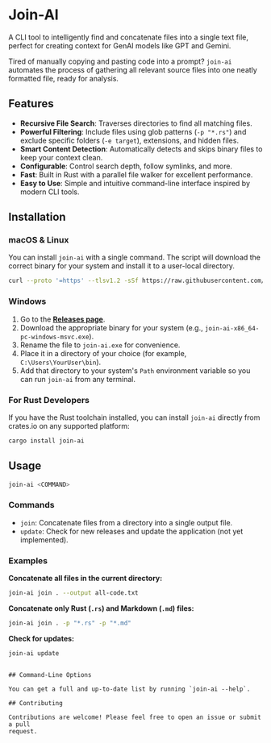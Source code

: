 # Join-AI

A CLI tool to intelligently find and concatenate files into a single text file,
perfect for creating context for GenAI models like GPT and Gemini.

Tired of manually copying and pasting code into a prompt? `join-ai`
automates the process of gathering all relevant source files into one neatly
formatted file, ready for analysis.

## Features

- **Recursive File Search**: Traverses directories to find all matching files.
- **Powerful Filtering**: Include files using glob patterns (`-p "*.rs"`) and
  exclude specific folders (`-e target`), extensions, and hidden files.
- **Smart Content Detection**: Automatically detects and skips binary files to
  keep your context clean.
- **Configurable**: Control search depth, follow symlinks, and more.
- **Fast**: Built in Rust with a parallel file walker for excellent
  performance.
- **Easy to Use**: Simple and intuitive command-line interface inspired by
  modern CLI tools.

## Installation

### macOS & Linux

You can install `join-ai` with a single command. The script will download the
correct binary for your system and install it to a user-local directory.

```bash
curl --proto '=https' --tlsv1.2 -sSf https://raw.githubusercontent.com/luizvbo/join-ai/main/install.sh | sh
```

### Windows

1.  Go to the [**Releases
    page**](https://github.com/luizvbo/join-ai/releases/latest).
2.  Download the appropriate binary for your system (e.g.,
    `join-ai-x86_64-pc-windows-msvc.exe`).
3.  Rename the file to `join-ai.exe` for convenience.
4.  Place it in a directory of your choice (for example,
    `C:\Users\YourUser\bin`).
5.  Add that directory to your system's `Path` environment variable so you can
    run `join-ai` from any terminal.

### For Rust Developers

If you have the Rust toolchain installed, you can install `join-ai` directly
from crates.io on any supported platform:

```sh
cargo install join-ai
```

## Usage

```sh
join-ai <COMMAND>
```

### Commands

-   `join`: Concatenate files from a directory into a single output file.
-   `update`: Check for new releases and update the application (not yet implemented).

### Examples

**Concatenate all files in the current directory:**

```sh
join-ai join . --output all-code.txt
```

**Concatenate only Rust (`.rs`) and Markdown (`.md`) files:**

```sh
join-ai join . -p "*.rs" -p "*.md"
```

**Check for updates:**
```sh
join-ai update
```
```

## Command-Line Options

You can get a full and up-to-date list by running `join-ai --help`.

## Contributing

Contributions are welcome! Please feel free to open an issue or submit a pull
request.
